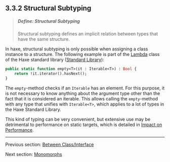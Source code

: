 ## 3.3.2 Structural Subtyping

> ##### Define: Structural Subtyping
>
> Structural subtyping defines an implicit relation between types that have the same structure.


In haxe, structural subtyping is only possible when assigning a class instance to a structure. The following example is part of the [Lambda](6.5-Lambda.md) class of the Haxe standard library ([Standard Library](6-Standard_Library.md)):

```haxe
public static function empty<T>(it : Iterable<T>) : Bool {
	return !it.iterator().hasNext();
}
```
The `empty`-method checks if an `Iterable` has an element. For this purpose, it is not necessary to know anything about the argument type other than the fact that it is considered an iterable. This allows calling the `empty`-method with any type that unifies with `Iterable<T>`, which applies to a lot of types in the Haxe Standard Library.

This kind of typing can be very convenient, but extensive use may be detrimental to performance on static targets, which is detailed in [Impact on Performance](2.5.4-Impact_on_Performance.md).

---

Previous section: [Between Class/Interface](3.3.1-Between_Class_Interface.md)

Next section: [Monomorphs](3.3.3-Monomorphs.md)